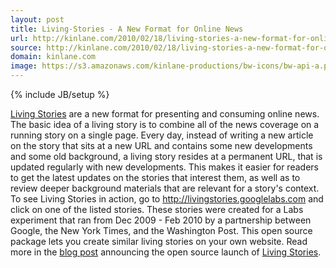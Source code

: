 ```yaml
---
layout: post
title: Living-Stories - A New Format for Online News
url: http://kinlane.com/2010/02/18/living-stories-a-new-format-for-online-news/
source: http://kinlane.com/2010/02/18/living-stories-a-new-format-for-online-news/
domain: kinlane.com
image: https://s3.amazonaws.com/kinlane-productions/bw-icons/bw-api-a.png
---
```

{% include JB/setup %}

<p>
     <a href="http://code.google.com/p/living-stories/">Living Stories</a> are a new format for presenting and consuming online news. The basic idea of a living story is to combine all of the news coverage on a running story on a single page. Every day, instead of writing a new article on the story that sits at a new URL and contains some new developments and some old background, a living story resides at a permanent URL, that is updated regularly with new developments. This makes it easier for readers to get the latest updates on the stories that interest them, as well as to review deeper background materials that are relevant for a story's context. To see Living Stories in action, go to <a rel="nofollow" href="http://livingstories.googlelabs.com/">http://livingstories.googlelabs.com</a> and click on one of the listed stories. These stories were created for a Labs experiment that ran from Dec 2009 - Feb 2010 by a partnership between Google, the New York Times, and the Washington Post. This open source package lets you create similar living stories on your own website. Read more in the <a rel="nofollow" href="http://googlenewsblog.blogspot.com/2010/02/open-sourcing-living-stories-format.html">blog post</a> announcing the open source launch of <a href="http://code.google.com/p/living-stories/">Living Stories</a>.
</p>
